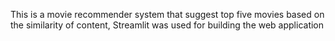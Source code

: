 This is a movie recommender system that suggest top five movies based on the similarity of content,
Streamlit was used for building the web application
